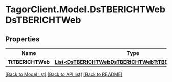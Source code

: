 # TagorClient.Model.DsTBERICHTWebDsTBERICHTWeb

## Properties

Name | Type | Description | Notes
------------ | ------------- | ------------- | -------------
**TtTBERICHTWeb** | [**List&lt;DsTBERICHTWebDsTBERICHTWebTtTBERICHTWebInner&gt;**](DsTBERICHTWebDsTBERICHTWebTtTBERICHTWebInner.md) |  | [optional] 

[[Back to Model list]](../README.md#documentation-for-models) [[Back to API list]](../README.md#documentation-for-api-endpoints) [[Back to README]](../README.md)

